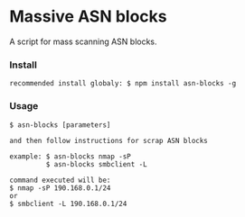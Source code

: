 # Massive ASN blocks
A script for mass scanning ASN blocks.

### Install
```
recommended install globaly: $ npm install asn-blocks -g
```

### Usage
```
$ asn-blocks [parameters]

and then follow instructions for scrap ASN blocks

example: $ asn-blocks nmap -sP
         $ asn-blocks smbclient -L

```


```
command executed will be:
$ nmap -sP 190.168.0.1/24
or
$ smbclient -L 190.168.0.1/24
```
